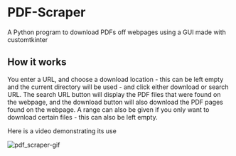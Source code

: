 
# PDF-Scraper
A Python program to download PDFs off webpages using a GUI made with customtkinter

## How it works
You enter a URL, and choose a download location - this can be left empty and the current directory will be used - and click either download or search URL. The search URL button will display the PDF files that were found on the webpage, and the download button will also download the PDF pages found on the webpage. A range can also be given if you only want to download certain files -  this can also be left empty.

Here is a video demonstrating its use

![pdf_scraper-gif](https://user-images.githubusercontent.com/71220264/230736347-b1d4174e-cf89-4ed5-b299-626fada36936.gif)



